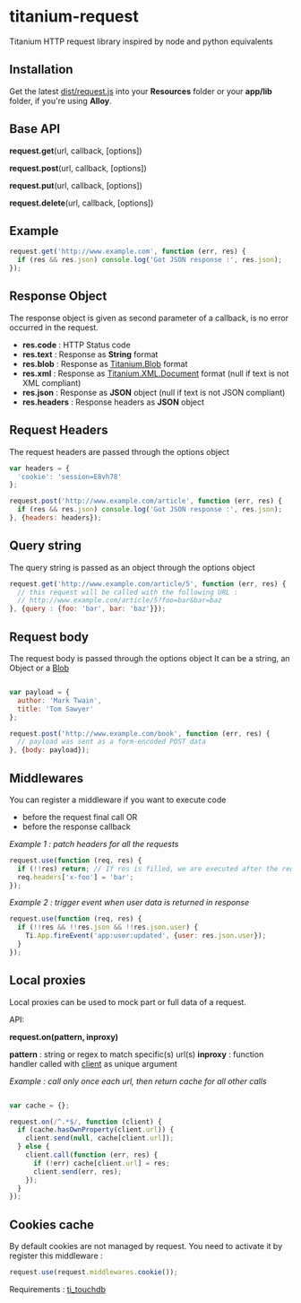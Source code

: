 # titanium-request

Titanium HTTP request library inspired by node and python equivalents

## Installation

Get the latest [dist/request.js](https://raw.github.com/IsCoolEntertainment/titanium-request/master/dist/request.js) into your __Resources__ folder or your __app/lib__ folder, if you're using __Alloy__.

## Base API

__request.get__(url, callback, [options])

__request.post__(url, callback, [options])

__request.put__(url, callback, [options])

__request.delete__(url, callback, [options])

## Example

```js
request.get('http://www.example.com', function (err, res) {
  if (res && res.json) console.log('Got JSON response :', res.json);
});
```

## Response Object

The response object is given as second parameter of a callback, is no error occurred in the request.

* __res.code__ : HTTP Status code
* __res.text__ : Response as __String__ format
* __res.blob__ : Response as [Titanium.Blob](http://docs.appcelerator.com/titanium/latest/#!/api/Titanium.Blob) format
* __res.xml__  : Response as [Titanium.XML.Document](http://docs.appcelerator.com/titanium/latest/#!/api/Titanium.XML.Document) format (null if text is not XML compliant)
* __res.json__ : Response as __JSON__ object (null if text is not JSON compliant)
* __res.headers__ : Response headers as __JSON__ object

## Request Headers

The request headers are passed through the options object

```js
var headers = {
  'cookie': 'session=E8vh78'
};

request.post('http://www.example.com/article', function (err, res) {
  if (res && res.json) console.log('Got JSON response :', res.json);
}, {headers: headers});
```

## Query string

The query string is passed as an object through the options object

```js
request.get('http://www.example.com/article/5', function (err, res) {
  // this request will be called with the following URL :
  // http://www.example.com/article/5?foo=bar&bar=baz
}, {query : {foo: 'bar', bar: 'baz'}});
```

## Request body

The request body is passed through the options object
It can be a string, an Object or a [Blob](http://docs.appcelerator.com/titanium/latest/#!/api/Titanium.Blob)

```js

var payload = {
  author: 'Mark Twain',
  title: 'Tom Sawyer'
};

request.post('http://www.example.com/book', function (err, res) {
  // payload was sent as a form-encoded POST data
}, {body: payload});
```

## Middlewares

You can register a middleware if you want to execute code

* before the request final call
OR
* before the response callback

*Example 1 : patch headers for all the requests*

```js
request.use(function (req, res) {
  if (!!res) return; // If res is filled, we are executed after the request call
  req.headers['x-foo'] = 'bar'; 
});
```

*Example 2 : trigger event when user data is returned in response*

```js
request.use(function (req, res) {
  if (!!res && !!res.json && !!res.json.user) {
    Ti.App.fireEvent('app:user:updated', {user: res.json.user});
  } 
});
```

## Local proxies

Local proxies can be used to mock part or full data of a request.

API:

**request.on(pattern, inproxy)**

**pattern** : string or regex to match specific(s) url(s)
**inproxy** : function handler called with [client](https://github.com/IsCoolEntertainment/titanium-request/blob/master/lib/client.js) as unique argument

*Example : call only once each url, then return cache for all other calls*

```js

var cache = {};

request.on(/^.*$/, function (client) {
  if (cache.hasOwnProperty(client.url)) {
    client.send(null, cache[client.url]);
  } else {
    client.call(function (err, res) {
      if (!err) cache[client.url] = res;
      client.send(err, res);
    });
  }
});
```

## Cookies cache

By default cookies are not managed by request.
You need to activate it by register this middleware :

```js
request.use(request.middlewares.cookie());
```
 Requirements : [ti_touchdb](https://github.com/pegli/ti_touchdb)
